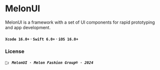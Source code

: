 # MelonUI

MelonUI is a framework with a set of UI components for rapid prototyping and app development.

#### `Xcode 16.0+` · `Swift 6.0+` · `iOS 16.0+`

### License

##### `📃: MelonUI · Melon Fashion Group® · 2024`